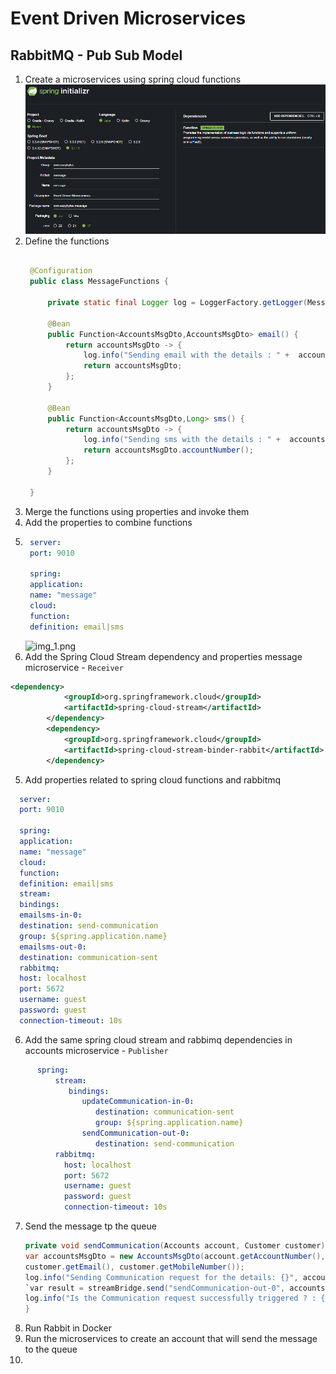 # Event Driven Microservices

RabbitMQ - Pub Sub Model
----------------------
1. Create a microservices using spring cloud functions
![img.png](img.png)
2. Define the functions
   ````java

    @Configuration
    public class MessageFunctions {
    
        private static final Logger log = LoggerFactory.getLogger(MessageFunctions.class);
    
        @Bean
        public Function<AccountsMsgDto,AccountsMsgDto> email() {
            return accountsMsgDto -> {
                log.info("Sending email with the details : " +  accountsMsgDto.toString());
                return accountsMsgDto;
            };
        }
    
        @Bean
        public Function<AccountsMsgDto,Long> sms() {
            return accountsMsgDto -> {
                log.info("Sending sms with the details : " +  accountsMsgDto.toString());
                return accountsMsgDto.accountNumber();
            };
        }
    
    }
   ````
3. Merge the functions using properties and invoke them 
4. Add the properties to combine functions
5. ```yaml
    server:
    port: 9010
    
    spring:
    application:
    name: "message"
    cloud:
    function:
    definition: email|sms
   ```
    ![img_1.png](img_1.png)
4. Add the Spring Cloud Stream dependency and properties message microservice - `Receiver` 
```xml
<dependency>
			<groupId>org.springframework.cloud</groupId>
			<artifactId>spring-cloud-stream</artifactId>
		</dependency>
		<dependency>
			<groupId>org.springframework.cloud</groupId>
			<artifactId>spring-cloud-stream-binder-rabbit</artifactId>
		</dependency>
```
5. Add properties related to spring cloud functions and rabbitmq 
 ```yaml
   server:
   port: 9010
   
   spring:
   application:
   name: "message"
   cloud:
   function:
   definition: email|sms
   stream:
   bindings:
   emailsms-in-0:
   destination: send-communication
   group: ${spring.application.name}
   emailsms-out-0:
   destination: communication-sent
   rabbitmq:
   host: localhost
   port: 5672
   username: guest
   password: guest
   connection-timeout: 10s
```
6. Add the same spring cloud stream and rabbimq dependencies in accounts microservice - `Publisher`
```yaml
      spring:
          stream:
             bindings:
                updateCommunication-in-0:
                   destination: communication-sent
                   group: ${spring.application.name}
                sendCommunication-out-0:
                   destination: send-communication
          rabbitmq:
            host: localhost
            port: 5672
            username: guest
            password: guest
            connection-timeout: 10s
```
7. Send the message tp the queue
   ```java
   private void sendCommunication(Accounts account, Customer customer) {
   var accountsMsgDto = new AccountsMsgDto(account.getAccountNumber(), customer.getName(),
   customer.getEmail(), customer.getMobileNumber());
   log.info("Sending Communication request for the details: {}", accountsMsgDto);
   `var result = streamBridge.send("sendCommunication-out-0", accountsMsgDto);`
   log.info("Is the Communication request successfully triggered ? : {}", result);
   }
   ```
8. Run Rabbit in Docker
9. Run the microservices to create an account that will send the message to the queue
10. 